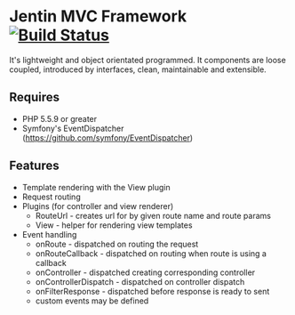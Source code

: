 Jentin MVC Framework [![Build Status](https://travis-ci.org/sigma-z/Jentin.png)](https://travis-ci.org/sigma-z/Jentin)
===

It's lightweight and object orientated programmed.
It components are loose coupled, introduced by interfaces, clean, maintainable and extensible.

Requires
---
 * PHP 5.5.9 or greater
 * Symfony's EventDispatcher (https://github.com/symfony/EventDispatcher)

[On GitHub]: https://github.com/sigma-z/Jentin
[Documentation (coming soon)]: http://www.sigma-scripts.de/Jentin/docs

Features
---
 * Template rendering with the View plugin
 * Request routing
 * Plugins (for controller and view renderer)
   * RouteUrl - creates url for by given route name and route params
   * View - helper for rendering view templates
 * Event handling
   * onRoute - dispatched on routing the request
   * onRouteCallback - dispatched on routing when route is using a callback
   * onController - dispatched creating corresponding controller
   * onControllerDispatch - dispatched on controller dispatch
   * onFilterResponse - dispatched before response is ready to sent
   * custom events may be defined
